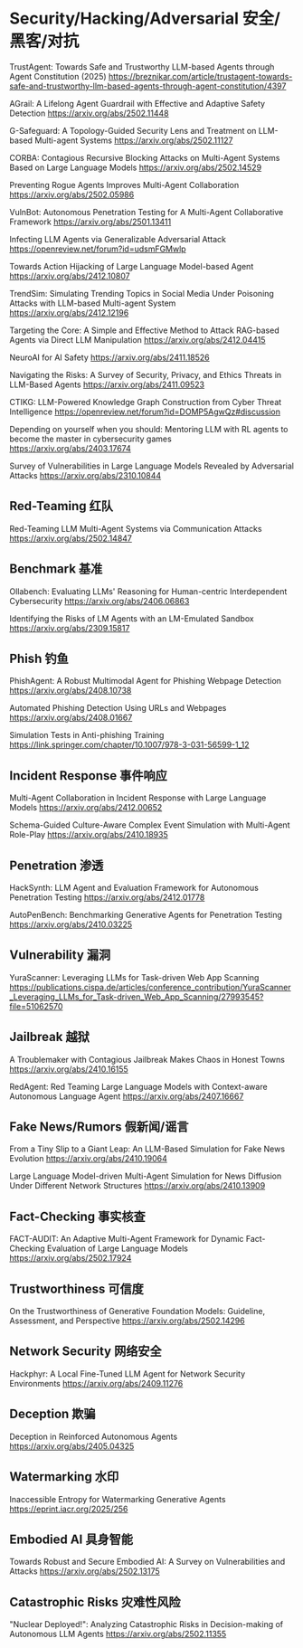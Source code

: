 # Security/Hacking/Adversarial 安全/黑客/对抗

TrustAgent: Towards Safe and Trustworthy LLM-based Agents through Agent Constitution (2025)
https://breznikar.com/article/trustagent-towards-safe-and-trustworthy-llm-based-agents-through-agent-constitution/4397

AGrail: A Lifelong Agent Guardrail with Effective and Adaptive Safety Detection
https://arxiv.org/abs/2502.11448

G-Safeguard: A Topology-Guided Security Lens and Treatment on LLM-based Multi-agent Systems
https://arxiv.org/abs/2502.11127

CORBA: Contagious Recursive Blocking Attacks on Multi-Agent Systems Based on Large Language Models
https://arxiv.org/abs/2502.14529

Preventing Rogue Agents Improves Multi-Agent Collaboration
https://arxiv.org/abs/2502.05986

VulnBot: Autonomous Penetration Testing for A Multi-Agent Collaborative Framework
https://arxiv.org/abs/2501.13411

Infecting LLM Agents via Generalizable Adversarial Attack
https://openreview.net/forum?id=udsmFGMwlp

Towards Action Hijacking of Large Language Model-based Agent
https://arxiv.org/abs/2412.10807

TrendSim: Simulating Trending Topics in Social Media Under Poisoning Attacks with LLM-based Multi-agent System
https://arxiv.org/abs/2412.12196

Targeting the Core: A Simple and Effective Method to Attack RAG-based Agents via Direct LLM Manipulation
https://arxiv.org/abs/2412.04415

NeuroAI for AI Safety
https://arxiv.org/abs/2411.18526

Navigating the Risks: A Survey of Security, Privacy, and Ethics Threats in LLM-Based Agents
https://arxiv.org/abs/2411.09523

CTIKG: LLM-Powered Knowledge Graph Construction from Cyber Threat Intelligence
https://openreview.net/forum?id=DOMP5AgwQz#discussion

Depending on yourself when you should: Mentoring LLM with RL agents to become the master in cybersecurity games
https://arxiv.org/abs/2403.17674

Survey of Vulnerabilities in Large Language Models Revealed by Adversarial Attacks
https://arxiv.org/abs/2310.10844

## Red-Teaming 红队
Red-Teaming LLM Multi-Agent Systems via Communication Attacks
https://arxiv.org/abs/2502.14847

## Benchmark 基准
Ollabench: Evaluating LLMs' Reasoning for Human-centric Interdependent Cybersecurity
https://arxiv.org/abs/2406.06863

Identifying the Risks of LM Agents with an LM-Emulated Sandbox
https://arxiv.org/abs/2309.15817

## Phish 钓鱼
PhishAgent: A Robust Multimodal Agent for Phishing Webpage Detection
https://arxiv.org/abs/2408.10738

Automated Phishing Detection Using URLs and Webpages
https://arxiv.org/abs/2408.01667

Simulation Tests in Anti-phishing Training
https://link.springer.com/chapter/10.1007/978-3-031-56599-1_12

## Incident Response 事件响应
Multi-Agent Collaboration in Incident Response with Large Language Models
https://arxiv.org/abs/2412.00652

Schema-Guided Culture-Aware Complex Event Simulation with Multi-Agent Role-Play
https://arxiv.org/abs/2410.18935

## Penetration 渗透
HackSynth: LLM Agent and Evaluation Framework for Autonomous Penetration Testing
https://arxiv.org/abs/2412.01778

AutoPenBench: Benchmarking Generative Agents for Penetration Testing
https://arxiv.org/abs/2410.03225

## Vulnerability 漏洞
YuraScanner: Leveraging LLMs for Task-driven Web App Scanning
https://publications.cispa.de/articles/conference_contribution/YuraScanner_Leveraging_LLMs_for_Task-driven_Web_App_Scanning/27993545?file=51062570

## Jailbreak 越狱
A Troublemaker with Contagious Jailbreak Makes Chaos in Honest Towns
https://arxiv.org/abs/2410.16155

RedAgent: Red Teaming Large Language Models with Context-aware Autonomous Language Agent
https://arxiv.org/abs/2407.16667

## Fake News/Rumors 假新闻/谣言
From a Tiny Slip to a Giant Leap: An LLM-Based Simulation for Fake News Evolution
https://arxiv.org/abs/2410.19064

Large Language Model-driven Multi-Agent Simulation for News Diffusion Under Different Network Structures
https://arxiv.org/abs/2410.13909

## Fact-Checking 事实核查
FACT-AUDIT: An Adaptive Multi-Agent Framework for Dynamic Fact-Checking Evaluation of Large Language Models
https://arxiv.org/abs/2502.17924

## Trustworthiness 可信度
On the Trustworthiness of Generative Foundation Models: Guideline, Assessment, and Perspective
https://arxiv.org/abs/2502.14296

## Network Security 网络安全
Hackphyr: A Local Fine-Tuned LLM Agent for Network Security Environments
https://arxiv.org/abs/2409.11276

## Deception 欺骗
Deception in Reinforced Autonomous Agents
https://arxiv.org/abs/2405.04325

## Watermarking 水印
Inaccessible Entropy for Watermarking Generative Agents
https://eprint.iacr.org/2025/256

## Embodied AI 具身智能
Towards Robust and Secure Embodied AI: A Survey on Vulnerabilities and Attacks
https://arxiv.org/abs/2502.13175
## Catastrophic Risks 灾难性风险
"Nuclear Deployed!": Analyzing Catastrophic Risks in Decision-making of Autonomous LLM Agents
https://arxiv.org/abs/2502.11355
